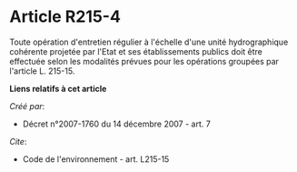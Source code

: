 # Article R215-4

Toute opération d'entretien régulier à l'échelle d'une unité hydrographique cohérente projetée par l'Etat et ses
établissements publics doit être effectuée selon les modalités prévues pour les opérations groupées par l'article L. 215-15.

**Liens relatifs à cet article**

_Créé par_:

  - Décret n°2007-1760 du 14 décembre 2007 - art. 7

_Cite_:

  - Code de l'environnement - art. L215-15

